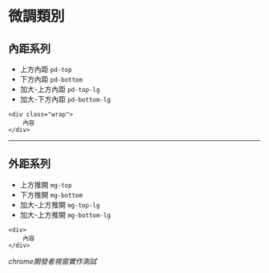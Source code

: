 # 微調類別

## 內距系列
- 上方內距 `pd-top`
- 下方內距 `pd-bottom`
- 加大-上方內距 `pd-top-lg`
- 加大-下方內距 `pd-bottom-lg`
```
<div class="wrap">
    內容
</div>
```

---

## 外距系列
- 上方推開 `mg-top`
- 下方推開 `mg-bottom`
- 加大-上方推開 `mg-top-lg`
- 加大-上方推開 `mg-bottom-lg`

```
<div>
    內容
</div>
```

*chrome開發者視窗實作測試*

